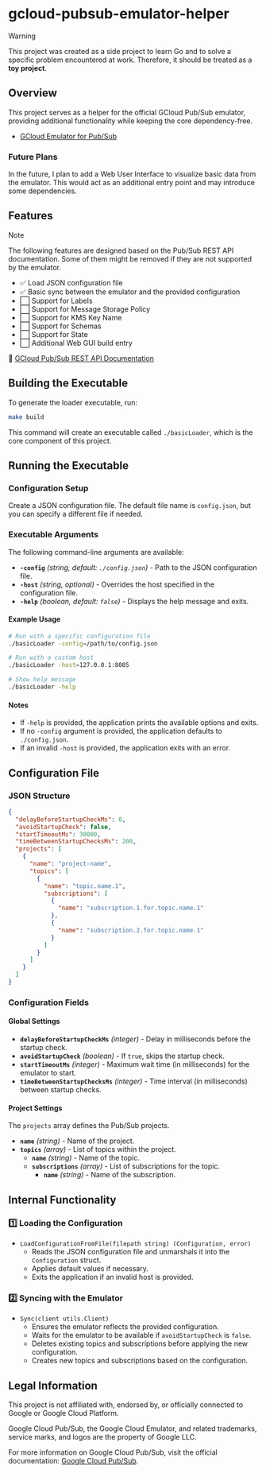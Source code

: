 # gcloud-pubsub-emulator-helper

> [!WARNING]
> This project was created as a side project to learn Go and to solve a specific problem encountered at work. Therefore, it should be treated as a **toy project**.

## Overview
This project serves as a helper for the official GCloud Pub/Sub emulator, providing additional functionality while keeping the core dependency-free.

- [GCloud Emulator for Pub/Sub](https://cloud.google.com/pubsub/docs/emulator)

### Future Plans
In the future, I plan to add a Web User Interface to visualize basic data from the emulator. This would act as an additional entry point and may introduce some dependencies.

## Features

> [!NOTE]
> The following features are designed based on the Pub/Sub REST API documentation. Some of them might be removed if they are not supported by the emulator.

- ✅ Load JSON configuration file
- ✅ Basic sync between the emulator and the provided configuration
- ⬜ Support for Labels
- ⬜ Support for Message Storage Policy
- ⬜ Support for KMS Key Name
- ⬜ Support for Schemas
- ⬜ Support for State
- ⬜ Additional Web GUI build entry

🔗 [GCloud Pub/Sub REST API Documentation](https://cloud.google.com/pubsub/docs/reference/rest)

## Building the Executable
To generate the loader executable, run:

```bash
make build
```

This command will create an executable called `./basicLoader`, which is the core component of this project.

## Running the Executable

### Configuration Setup
Create a JSON configuration file. The default file name is `config.json`, but you can specify a different file if needed.

### Executable Arguments
The following command-line arguments are available:

- **`-config`** *(string, default: `./config.json`)* - Path to the JSON configuration file.
- **`-host`** *(string, optional)* - Overrides the host specified in the configuration file.
- **`-help`** *(boolean, default: `false`)* - Displays the help message and exits.

#### Example Usage
```sh
# Run with a specific configuration file
./basicLoader -config=/path/to/config.json

# Run with a custom host
./basicLoader -host=127.0.0.1:8085

# Show help message
./basicLoader -help
```

#### Notes
- If `-help` is provided, the application prints the available options and exits.
- If no `-config` argument is provided, the application defaults to `./config.json`.
- If an invalid `-host` is provided, the application exits with an error.

## Configuration File

### JSON Structure
```json
{
  "delayBeforeStartupCheckMs": 0,
  "avoidStartupCheck": false,
  "startTimeoutMs": 30000,
  "timeBetweenStartupChecksMs": 200,
  "projects": [
    {
      "name": "project-name",
      "topics": [
        {
          "name": "topic.name.1",
          "subscriptions": [
            {
              "name": "subscription.1.for.topic.name.1"
            },
            {
              "name": "subscription.2.for.topic.name.1"
            }
          ]
        }
      ]
    }
  ]
}
```

### Configuration Fields

#### Global Settings
- **`delayBeforeStartupCheckMs`** *(integer)* - Delay in milliseconds before the startup check.
- **`avoidStartupCheck`** *(boolean)* - If `true`, skips the startup check.
- **`startTimeoutMs`** *(integer)* - Maximum wait time (in milliseconds) for the emulator to start.
- **`timeBetweenStartupChecksMs`** *(integer)* - Time interval (in milliseconds) between startup checks.

#### Project Settings
The `projects` array defines the Pub/Sub projects.

- **`name`** *(string)* - Name of the project.
- **`topics`** *(array)* - List of topics within the project.
  - **`name`** *(string)* - Name of the topic.
  - **`subscriptions`** *(array)* - List of subscriptions for the topic.
    - **`name`** *(string)* - Name of the subscription.

## Internal Functionality

### 1️⃣ Loading the Configuration
- `LoadConfigurationFromFile(filepath string) (Configuration, error)`
  - Reads the JSON configuration file and unmarshals it into the `Configuration` struct.
  - Applies default values if necessary.
  - Exits the application if an invalid host is provided.

### 2️⃣ Syncing with the Emulator
- `Sync(client utils.Client)`
  - Ensures the emulator reflects the provided configuration.
  - Waits for the emulator to be available if `avoidStartupCheck` is `false`.
  - Deletes existing topics and subscriptions before applying the new configuration.
  - Creates new topics and subscriptions based on the configuration.

## Legal Information

This project is not affiliated with, endorsed by, or officially connected to Google or Google Cloud Platform.

Google Cloud Pub/Sub, the Google Cloud Emulator, and related trademarks, service marks, and logos are the property of Google LLC.

For more information on Google Cloud Pub/Sub, visit the official documentation: [Google Cloud Pub/Sub](https://cloud.google.com/pubsub).
